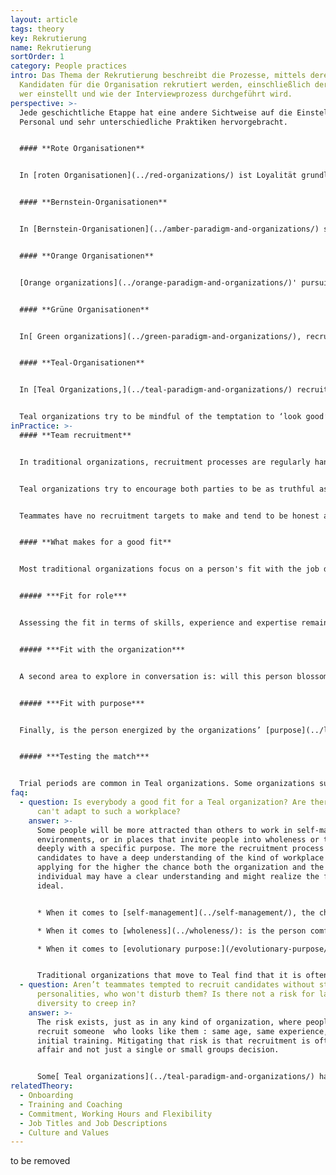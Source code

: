 ```yaml
---
layout: article
tags: theory
key: Rekrutierung
name: Rekrutierung
sortOrder: 1
category: People practices
intro: Das Thema der Rekrutierung beschreibt die Prozesse, mittels derer externe
  Kandidaten für die Organisation rekrutiert werden, einschließlich der Frage,
  wer einstellt und wie der Interviewprozess durchgeführt wird.
perspective: >-
  Jede geschichtliche Etappe hat eine andere Sichtweise auf die Einstellung von
  Personal und sehr unterschiedliche Praktiken hervorgebracht.


  #### **Rote Organisationen**


  In [roten Organisationen](../red-organizations/) ist Loyalität grundlegend. Der Chef umgibt sich mit Familienmitgliedern oder anderen Personen, denen er vertrauen kann oder die er durch Furcht und das Versprechen, sich um sie zu kümmern, unter Kontrolle halten kann. Die Rekrutierung läuft auf Kooptation hinaus und es gibt oft ritualisierte Beitrittspraktiken, bei denen der Neuankömmling dem Chef die Treue verspricht, der im Gegenzug Schutz bietet.


  #### **Bernstein-Organisationen**


  In [Bernstein-Organisationen](../amber-paradigm-and-organizations/) social stratification is the basis for recruitment. To apply for a job, candidates need to have a specific background. Historically, this hierarchical stratification in organizations paralleled social stratification: priests were recruited from peasantry; bishops and cardinals, from aristocracy. A man (and certainly a woman) born into the working class would not aspire to a management position, and once entering the organization, would not climb high. Today’s Amber organizations still tend to abide by social stratification, albeit in subtler ways. In government agencies, schools, and the military, positions higher than a certain level often still require a specific diploma or a certain number of years of experience. The person recruited might not be the most qualified, but the one that meets all the criteria.


  #### **Orange Organisationen**


  [Orange organizations](../orange-paradigm-and-organizations/)' pursuit of performance, efficiency and innovation makes them focus their recruitment efforts on selecting the candidates with the best skills, the most relevant experience and expertise for a specific role, as well as the best future potential for development. In some large corporations, interviews are conducted by specialized Human Resources personnel (for top leadership roles by external "head hunter" search firms,) in most cases in conjunction with the person's future manager. Significant effort and resources have been deployed to develop interview techniques and training, as well as assessments tools to help organizations optimize their success rate in recruitment.


  #### **Grüne Organisationen**


  In[ Green organizations](../green-paradigm-and-organizations/), recruitment revolves around shared culture as much as on the specific skills of the candidate. Candidates for management positions are rigorously screened on their mindset, behavior and values: are they ready to empower their subordinates, to be a coach rather than a top-down decision maker? Will they lead with humility? The focus on culture elevates human resources to a central role. 


  #### **Teal-Organisationen**


  In [Teal Organizations,](../teal-paradigm-and-organizations/) recruitment is led by the team in need of a new member, not by Human Resources (often, an HR function doesn’t exist.) Conversations with candidates tend to center around three topics: Fit with the role, fit with the organization, and fit with the purpose. The last two are often considered more important, as in self-managing organizations, there is much fluidity around roles. A period of testing is often arranged so that both parties can honestly assess if the match is meant to be.


  Teal organizations try to be mindful of the temptation to ‘look good’ to candidates during recruitment. The premise is that both parties are trying to answer one simple, fundamental question: Do we sense that we are meant to journey together? This question can only be meaningfully answered when conversations are rooted in honesty and integrity, with a willingness to inquire deeply and openly.
inPractice: >-
  #### **Team recruitment**


  In traditional organizations, recruitment processes are regularly handled by Human Resources personnel. Their interest is to quickly fill an open position with a suitable candidate  as their performance is sometimes measured by the number of job openings that they fill. It is in their best interest to present a positive view of the company and the role in order to encourage the candidate to accept the offer. In the same way, candidates try to present themselves and their job experience in the most positive light to increase the chances that they will receive an offer of employment.


  Teal organizations try to encourage both parties to be as truthful as possible with each other. The interviews are handled by future teammates who simply want to decide if they want to work with the candidate on a daily basis. The team can take advice and counsel from HR if such a function exists, but they are in charge of the process and decision. Having 10 to 12 conversations is not unusual to provide time for both parties to feel each other out and establish if the fit will work well for the team and the candidate.


  Teammates have no recruitment targets to make and tend to be honest about their workplace. If they oversell the company to their potential new teammate, they would have to live with the consequences of that on a daily basis. Because team members tend to be honest about the workplace, candidates feel invited to be honest too. Candidates often meet all their future colleagues, tour the premises, are invited to genuinely ask all sorts of questions to determine if it really is a place they feel called to work for. Many Teal Organizations report that their recruitment process and decisions can take significantly longer than usual. They sometimes accept slower growth, keeping a posting open until they find a person that fits not only the job opening but also the organization and its purpose.


  #### **What makes for a good fit**


  Most traditional organizations focus on a person's fit with the job description. Teal organizations tend to take a broader perspective, designing recruitment as a two-way discovery process to answer one fundamental question: Are we meant to journey together?


  ##### ***Fit for role***


  Assessing the fit in terms of skills, experience and expertise remains an important component of the recruitment process, especially for specific roles requiring expertise. Roles in self-managing organizations are exchanged very fluidly, though. For that reason, the "fit for role" is often not considered to be paramount, as it is likely that a person's roles might change quickly. Self-managing organizations experience that when employees are motivated to take on a new and challenging role, they  pick up new skills and experience in surprisingly little time.


  ##### ***Fit with the organization***


  A second area to explore in conversation is: will this person blossom in the organization? Will he or she thrive in a self-organizing environment? Does the person feel aligned by the organization's values? Does he or she "click" with the colleagues? Many Teal organizations, like [Morning Star](http://www.morningstarco.com/), give candidates a training in self-management, so candidates can determine if that is what they want. Other organizations create moments in the recruitment process to have in-depth discussions about the company's and the candidate's values.


  ##### ***Fit with purpose***


  Finally, is the person energized by the organizations’ [purpose](../listening-to-purpose/)? Is there something in the person's history that makes them resonate, makes them want to serve this purpose at this moment in their life? The discussion triggered by these questions can reach substantial depth and help both the candidate and the organization learn more about themselves. Recruitment becomes a process of self-inquiry as much as a process of mutual assessment.


  ##### ***Testing the match***


  Trial periods are common in Teal organizations. Some organizations such as [FAVI ](http://www.favi.com/en/)make extended use of this period for both parties to test whether the match works well in the long run. [Zappos ](https://en.wikipedia.org/wiki/Zappos)offers its new hires a $3,000 check if they have second thoughts and choose to quit during the four-week orientation. The idea is that everyone will be better off if they don’t stay in what promises to be an unhappy marriage.
faq:
  - question: Is everybody a good fit for a Teal organization? Are there people who
      can't adapt to such a workplace?
    answer: >-
      Some people will be more attracted than others to work in self-managing
      environments, or in places that invite people into wholeness or to engage
      deeply with a specific purpose. The more the recruitment process allows
      candidates to have a deep understanding of the kind of workplace they are
      applying for the higher the chance both the organization and the
      individual may have a clear understanding and might realize the fit is not
      ideal.


      * When it comes to [self-management](../self-management/), the challenge tends to be different, depending on a person's background. If the candidate is used to being a manager or to work in a staff position with power over operating units, it can be a challenging transition. Candidates who have previously worked in the lower levels of the organization may find it hard at first to deal with the higher levels of commitment and personal responsibility that self-management requires.

      * When it comes to [wholeness](../wholeness/): is the person comfortable with an environment where colleagues are expecting each other to be open and vulnerable, to show up from a place of wholeness?

      * When it comes to [evolutionary purpose:](/evolutionary-purpose/) does the person resonate with the organization's purpose, and do they feel ok with an environment in which there is little predict & control, and more sense and respond?


      Traditional organizations that move to Teal find that it is often hard to predict who will thrive in the new environment or not. Some people suddenly blossom, whereas others where everyone predicted they would love it find it hard. So taking time in the recruitment process and building in, when possible, a test period might be helpful to increases chances of a good fit.
  - question: Aren’t teammates tempted to recruit candidates without strong
      personalities, who won't disturb them? Is there not a risk for lack of
      diversity to creep in?
    answer: >-
      The risk exists, just as in any kind of organization, where people prefer
      recruit someone  who looks like them : same age, same experience, same
      initial training. Mitigating that risk is that recruitment is often a team
      affair and not just a single or small groups decision. 


      Some[ Teal organizations](../teal-paradigm-and-organizations/) have invented processes to preserve diversity (see below RHD  bi-monthly “isms in the workplace meeting”).
relatedTheory:
  - Onboarding
  - Training and Coaching
  - Commitment, Working Hours and Flexibility
  - Job Titles and Job Descriptions
  - Culture and Values
---
```

to be removed